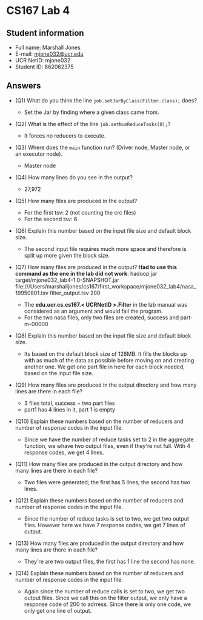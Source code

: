 # CS167 Lab 4

## Student information

* Full name: Marshall Jones
* E-mail: mjone032@ucr.edu
* UCR NetID: mjone032
* Student ID: 862062375

## Answers

* (Q1) What do you think the line `job.setJarByClass(Filter.class);` does?
    - Set the Jar by finding where a given class came from.

* (Q2) What is the effect of the line `job.setNumReduceTasks(0);`?
    - It forces no reducers to execute.

* (Q3) Where does the `main` function run? (Driver node, Master node, or an executor node).
    - Master node

* (Q4) How many lines do you see in the output?
    - 27,972

* (Q5) How many files are produced in the output?
    - For the first tsv: 2 (not counting the crc files)
    - For the second tsv: 6

* (Q6) Explain this number based on the input file size and default block size.
    - The second input file requires much more space and therefore is split up more given the block size.

* (Q7) How many files are produced in the output?
  **Had to use this command as the one in the lab did not work**: hadoop jar target/mjone032_lab4-1.0-SNAPSHOT.jar file:///Users/marshalljones/cs167/first_workspace/mjone032_lab4/nasa_19950801.tsv filter_output.tsv 200
    - The **edu.ucr.cs.cs167.< UCRNetID >.Filter** in the lab manual was considered as an argument and would fail the program.
    - For the two nasa files, only two files are created, success and part-m-00000

* (Q8) Explain this number based on the input file size and default block size.
    - Its based on the default block size of 128MB. It fills the blocks up with as much of the data as possible before moving on and creating another one. We get one part file in here for each block needed, based on the input file size.

* (Q9) How many files are produced in the output directory and how many lines are there in each file?
    - 3 files total, success + two part files
    - part1 has 4 lines in it, part 1 is empty

* (Q10) Explain these numbers based on the number of reducers and number of response codes in the input file.
    - Since we have the number of reduce tasks set to 2 in the aggregate function, we whave two output files, even if they're not full. With 4 response codes, we get 4 lines.

* (Q11) How many files are produced in the output directory and how many lines are there in each file?
    - Two files were generated; the first has 5 lines, the second has two lines.

* (Q12) Explain these numbers based on the number of reducers and number of response codes in the input file.
    - Since the number of reduce tasks is set to two, we get two output files. However here we have 7 response codes, we get 7 lines of output.

* (Q13) How many files are produced in the output directory and how many lines are there in each file?
    - They're are two output files, the first has 1 line the second has none.

* (Q14) Explain these numbers based on the number of reducers and number of response codes in the input file.
    - Again since the number of reduce calls is set to two, we get two output files. Since we call this on the filter output, we only have a response code of 200 to adrress. Since there is only one code, we only get one line of output.